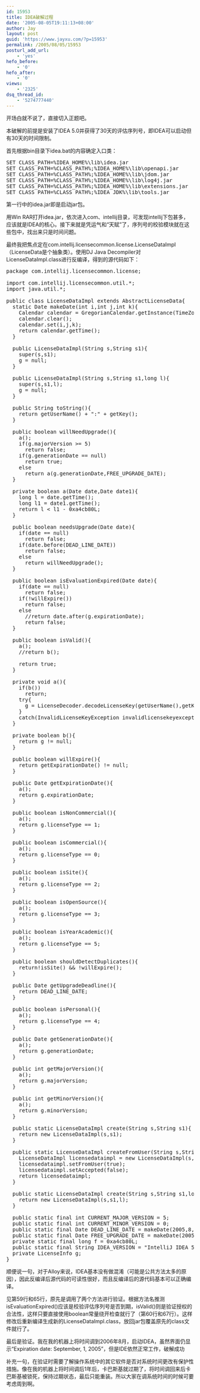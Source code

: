 ```yaml
---
id: 15953
title: IDEA破解过程
date: '2005-08-05T19:11:13+08:00'
author: Jay
layout: post
guid: 'https://www.jayxu.com/?p=15953'
permalink: /2005/08/05/15953
posturl_add_url:
    - 'yes'
hefo_before:
    - '0'
hefo_after:
    - '0'
views:
    - '2325'
dsq_thread_id:
    - '5274777440'
---
```


开场白就不说了，直接切入正题吧。

本破解的前提是安装了IDEA 5.0并获得了30天的评估序列号，即IDEA可以启动但有30天的时间限制。

首先根据bin目录下idea.bat的内容确定入口类：
<pre>SET CLASS_PATH=%IDEA_HOME%\lib\idea.jar
SET CLASS_PATH=%CLASS_PATH%;%IDEA_HOME%\lib\openapi.jar
SET CLASS_PATH=%CLASS_PATH%;%IDEA_HOME%\lib\jdom.jar
SET CLASS_PATH=%CLASS_PATH%;%IDEA_HOME%\lib\log4j.jar
SET CLASS_PATH=%CLASS_PATH%;%IDEA_HOME%\lib\extensions.jar
SET CLASS_PATH=%CLASS_PATH%;%IDEA_JDK%\lib\tools.jar
</pre>
第一行中的idea.jar即是启动jar包。

用Win RAR打开idea.jar，依次进入com、intellij目录，可发现intellij下包甚多，应该就是IDEA的核心。接下来就是凭运气和“天赋”了，序列号的校验模块就在这些包中，找出来只是时间问题。

最终我把焦点定在com.intellij.licensecommon.license.LicenseDataImpl（LicenseData是个抽象类）。使用DJ Java Decompiler对LicenseDataImpl.class进行反编译，得到的源代码如下：
<pre lang="java">package com.intellij.licensecommon.license;

import com.intellij.licensecommon.util.*;
import java.util.*;

public class LicenseDataImpl extends AbstractLicenseData{
  static Date makeDate(int i,int j,int k){
    Calendar calendar = GregorianCalendar.getInstance(TimeZone.getTimeZone("Europe/Prague"));
    calendar.clear();
    calendar.set(i,j,k);
    return calendar.getTime();
  }

  public LicenseDataImpl(String s,String s1){
    super(s,s1);
    g = null;
  }

  public LicenseDataImpl(String s,String s1,long l){
    super(s,s1,l);
    g = null;
  }

  public String toString(){
    return getUserName() + ":" + getKey();
  }

  public boolean willNeedUpgrade(){
    a();
    if(g.majorVersion &gt;= 5)
      return false;
    if(g.generationDate == null)
      return true;
    else
      return a(g.generationDate,FREE_UPGRADE_DATE);
  }

  private boolean a(Date date,Date date1){
    long l = date.getTime();
    long l1 = date1.getTime();
    return l &lt; l1 - 0xa4cb80L;
  }

  public boolean needsUpgrade(Date date){
    if(date == null)
      return false;
    if(date.before(DEAD_LINE_DATE))
      return false;
    else
      return willNeedUpgrade();
  }

  public boolean isEvaluationExpired(Date date){
    if(date == null)
      return false;
    if(!willExpire())
      return false;
    else
      //return date.after(g.expirationDate);
      return false;
  }

  public boolean isValid(){
    a();
    //return b();

    return true;
  }

  private void a(){
    if(b())
      return;
    try{
      g = LicenseDecoder.decodeLicenseKey(getUserName(),getKey());
    }
    catch(InvalidLicenseKeyException invalidlicensekeyexception){}
  }

  private boolean b(){
    return g != null;
  }

  public boolean willExpire(){
    return getExpirationDate() != null;
  }

  public Date getExpirationDate(){
    a();
    return g.expirationDate;
  }

  public boolean isNonCommercial(){
    a();
    return g.licenseType == 1;
  }

  public boolean isCommercial(){
    a();
    return g.licenseType == 0;
  }

  public boolean isSite(){
    a();
    return g.licenseType == 2;
  }

  public boolean isOpenSource(){
    a();
    return g.licenseType == 3;
  }

  public boolean isYearAcademic(){
    a();
    return g.licenseType == 5;
  }

  public boolean shouldDetectDuplicates(){
    return!isSite() &amp;&amp; !willExpire();
  }

  public Date getUpgradeDeadline(){
    return DEAD_LINE_DATE;
  }

  public boolean isPersonal(){
    a();
    return g.licenseType == 4;
  }

  public Date getGenerationDate(){
    a();
    return g.generationDate;
  }

  public int getMajorVersion(){
    a();
    return g.majorVersion;
  }

  public int getMinorVersion(){
    a();
    return g.minorVersion;
  }

  public static LicenseDataImpl create(String s,String s1){
    return new LicenseDataImpl(s,s1);
  }

  public static LicenseDataImpl createFromUser(String s,String s1){
    LicenseDataImpl licensedataimpl = new LicenseDataImpl(s,s1);
    licensedataimpl.setFromUser(true);
    licensedataimpl.setAccepted(false);
    return licensedataimpl;
  }

  public static LicenseDataImpl create(String s,String s1,long l){
    return new LicenseDataImpl(s,s1,l);
  }

  public static final int CURRENT_MAJOR_VERSION = 5;
  public static final int CURRENT_MINOR_VERSION = 0;
  public static final Date DEAD_LINE_DATE = makeDate(2005,8,1);
  public static final Date FREE_UPGRADE_DATE = makeDate(2005,4,1);
  private static final long f = 0xa4cb80L;
  public static final String IDEA_VERSION = "IntelliJ IDEA 5";
  private LicenseInfo g;
}
</pre>
顺便说一句，对于Alloy来说，IDEA基本没有做混淆（可能是公共方法太多的原因），因此反编译后源代码的可读性很好，而且反编译后的源代码基本可以正确编译。

见第59行和65行，原先是调用了两个方法进行验证。根据方法名推测isEvaluationExpired()应该是校验评估序列号是否到期，isValid()则是验证授权的合法性，这样只要直接使用boolean常量绕开检查就行了（第60行和67行）。这样修改后重新编译生成新的LicenseDataImpl.class，放回jar包覆盖原先的class文件就行了。

最后是验证。我在我的机器上将时间调到2006年8月，启动IDEA，虽然界面仍显示“Expiration date: September, 1, 2005”，但是IDE依然正常工作，破解成功

补充一句，在验证时需要了解操作系统中的其它软件是否对系统时间更改有保护性措施。像在我的机器上将时间调后1年后，卡巴斯基就过期了，将时间调回来后卡巴斯基被锁死，保持过期状态，最后只能重装。所以大家在调系统时间的时候可要考虑周到啊。